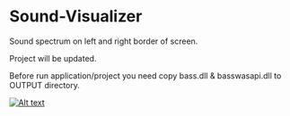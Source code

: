 # Sound-Visualizer
Sound spectrum on left and right border of screen.

Project will be updated. 

Before run application/project you need copy bass.dll & basswasapi.dll to OUTPUT directory.


[![Alt text](https://img.youtube.com/vi/EeHSaIywyR0/0.jpg)](https://youtu.be/EeHSaIywyR0)
